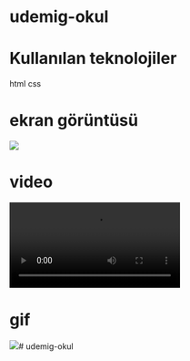 # udemig-okul
#  Kullanılan teknolojiler 
html css
# ekran görüntüsü
![](images/udemig/png)

# video

![](images/udemig.mp4.mp4)

# gif
 ![](images/udemig.gif.gif)# udemig-okul
